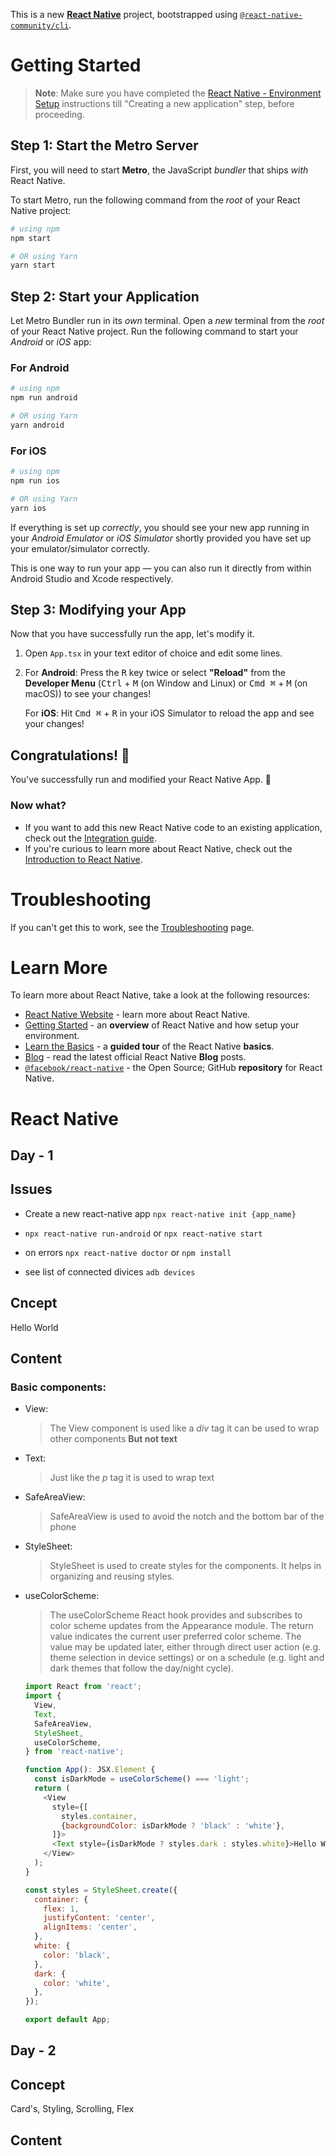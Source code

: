 This is a new [**React Native**](https://reactnative.dev) project, bootstrapped using [`@react-native-community/cli`](https://github.com/react-native-community/cli).

# Getting Started

> **Note**: Make sure you have completed the [React Native - Environment Setup](https://reactnative.dev/docs/environment-setup) instructions till "Creating a new application" step, before proceeding.

## Step 1: Start the Metro Server

First, you will need to start **Metro**, the JavaScript _bundler_ that ships _with_ React Native.

To start Metro, run the following command from the _root_ of your React Native project:

```bash
# using npm
npm start

# OR using Yarn
yarn start
```

## Step 2: Start your Application

Let Metro Bundler run in its _own_ terminal. Open a _new_ terminal from the _root_ of your React Native project. Run the following command to start your _Android_ or _iOS_ app:

### For Android

```bash
# using npm
npm run android

# OR using Yarn
yarn android
```

### For iOS

```bash
# using npm
npm run ios

# OR using Yarn
yarn ios
```

If everything is set up _correctly_, you should see your new app running in your _Android Emulator_ or _iOS Simulator_ shortly provided you have set up your emulator/simulator correctly.

This is one way to run your app — you can also run it directly from within Android Studio and Xcode respectively.

## Step 3: Modifying your App

Now that you have successfully run the app, let's modify it.

1. Open `App.tsx` in your text editor of choice and edit some lines.
2. For **Android**: Press the <kbd>R</kbd> key twice or select **"Reload"** from the **Developer Menu** (<kbd>Ctrl</kbd> + <kbd>M</kbd> (on Window and Linux) or <kbd>Cmd ⌘</kbd> + <kbd>M</kbd> (on macOS)) to see your changes!

   For **iOS**: Hit <kbd>Cmd ⌘</kbd> + <kbd>R</kbd> in your iOS Simulator to reload the app and see your changes!

## Congratulations! :tada:

You've successfully run and modified your React Native App. :partying_face:

### Now what?

- If you want to add this new React Native code to an existing application, check out the [Integration guide](https://reactnative.dev/docs/integration-with-existing-apps).
- If you're curious to learn more about React Native, check out the [Introduction to React Native](https://reactnative.dev/docs/getting-started).

# Troubleshooting

If you can't get this to work, see the [Troubleshooting](https://reactnative.dev/docs/troubleshooting) page.

# Learn More

To learn more about React Native, take a look at the following resources:

- [React Native Website](https://reactnative.dev) - learn more about React Native.
- [Getting Started](https://reactnative.dev/docs/environment-setup) - an **overview** of React Native and how setup your environment.
- [Learn the Basics](https://reactnative.dev/docs/getting-started) - a **guided tour** of the React Native **basics**.
- [Blog](https://reactnative.dev/blog) - read the latest official React Native **Blog** posts.
- [`@facebook/react-native`](https://github.com/facebook/react-native) - the Open Source; GitHub **repository** for React Native.

# React Native

## Day - 1

## Issues

- Create a new react-native app `npx react-native init {app_name}`

- `npx react-native run-android` or `npx react-native start`

- on errors `npx react-native doctor` or `npm install`

- see list of connected divices `adb devices`

## Cncept

Hello World

## Content

### Basic components:

- View:

  > The View component is used like a _div_ tag it can be used to wrap other components **But not text**

- Text:

  > Just like the _p_ tag it is used to wrap text

- SafeAreaView:

  > SafeAreaView is used to avoid the notch and the bottom bar of the phone

- StyleSheet:

  > StyleSheet is used to create styles for the components. It helps in organizing and reusing styles.

- useColorScheme:

  > The useColorScheme React hook provides and subscribes to color scheme updates from the Appearance module. The return value indicates the current user preferred color scheme. The value may be updated later, either through direct user action (e.g. theme selection in device settings) or on a schedule (e.g. light and dark themes that follow the day/night cycle).

  ```javascript
  import React from 'react';
  import {
    View,
    Text,
    SafeAreaView,
    StyleSheet,
    useColorScheme,
  } from 'react-native';

  function App(): JSX.Element {
    const isDarkMode = useColorScheme() === 'light';
    return (
      <View
        style={[
          styles.container,
          {backgroundColor: isDarkMode ? 'black' : 'white'},
        ]}>
        <Text style={isDarkMode ? styles.dark : styles.white}>Hello World</Text>
      </View>
    );
  }

  const styles = StyleSheet.create({
    container: {
      flex: 1,
      justifyContent: 'center',
      alignItems: 'center',
    },
    white: {
      color: 'black',
    },
    dark: {
      color: 'white',
    },
  });

  export default App;
  ```

## Day - 2

## Concept

Card's, Styling, Scrolling, Flex

## Content
